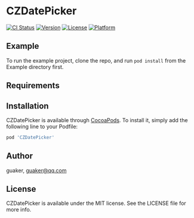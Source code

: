# CZDatePicker

[![CI Status](https://img.shields.io/travis/guaker/CZDatePicker.svg?style=flat)](https://travis-ci.org/guaker/CZDatePicker)
[![Version](https://img.shields.io/cocoapods/v/CZDatePicker.svg?style=flat)](https://cocoapods.org/pods/CZDatePicker)
[![License](https://img.shields.io/cocoapods/l/CZDatePicker.svg?style=flat)](https://cocoapods.org/pods/CZDatePicker)
[![Platform](https://img.shields.io/cocoapods/p/CZDatePicker.svg?style=flat)](https://cocoapods.org/pods/CZDatePicker)

## Example

To run the example project, clone the repo, and run `pod install` from the Example directory first.

## Requirements

## Installation

CZDatePicker is available through [CocoaPods](https://cocoapods.org). To install
it, simply add the following line to your Podfile:

```ruby
pod 'CZDatePicker'
```

## Author

guaker, guaker@qq.com

## License

CZDatePicker is available under the MIT license. See the LICENSE file for more info.
